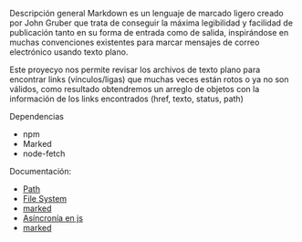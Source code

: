 Descripción general
Markdown es un lenguaje de marcado ligero creado por John Gruber que trata de conseguir la máxima legibilidad y facilidad de publicación tanto en su forma de entrada como de salida, inspirándose en muchas convenciones existentes para marcar mensajes de correo electrónico usando texto plano.

Este proyecyo nos permite revisar los archivos de texto plano para encontrar links (vínculos/ligas) que muchas veces están rotos o ya no son válidos, como resultado obtendremos un arreglo de objetos con la información de los links encontrados (href, texto, status, path)


Dependencias

- npm
- Marked
- node-fetch

Documentación: 

- [Path](https://nodejs.org/api/path.html)
- [File System](https://nodejs.org/api/fs.html)
- [marked](https://github.com/markedjs/marked)
- [Asíncronía en js](https://carl-osazaustre.com/manejando-la-asincronia-en-javascript/)
- [marked](https://github.com/markedjs/marked)

